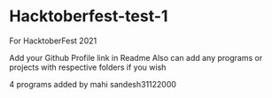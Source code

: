 # Hacktoberfest-test-1
For HacktoberFest 2021

Add your Github Profile link in Readme
Also can add any programs or projects with respective folders if you wish

4 programs added by mahi
sandesh31122000
